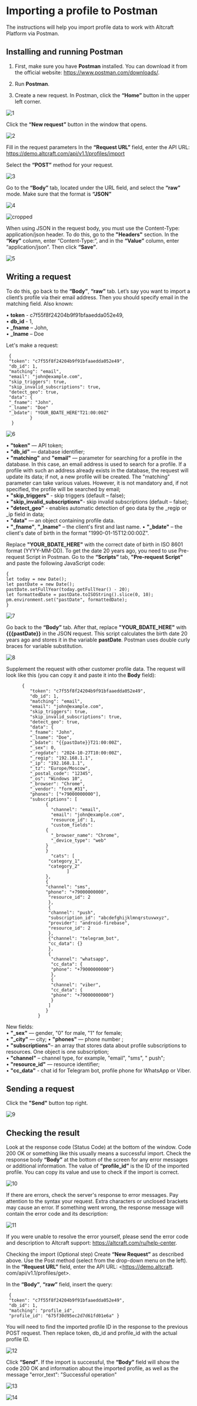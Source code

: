 # Importing a profile to Postman

The instructions will help you import profile data to work with Altcraft Platform via Postman.

## Installing and running Postman

1. First, make sure you have **Postman** installed. You can download it from the official website: <https://www.postman.com/downloads/>.

2. Run **Postman**.

3. Create a new request. In Postman, click the **“Home”** button in the upper left corner.

![1](https://github.com/user-attachments/assets/acfcd14e-47b4-4134-9dc9-8d23aada030a)

Click the **“New request”** button in the window that opens.

![2](https://github.com/user-attachments/assets/59be985d-23bf-4829-b3cf-e08609ef4e42)

Fill in the request parameters
In the **“Request URL”** field, enter the API URL: <https://demo.altcraft.com/api/v1.1/profiles/import>

Select the **“POST”** method for your request.

![3](https://github.com/user-attachments/assets/856b3208-8c2c-413d-810a-df26325c772c)

Go to the **“Body”** tab, located under the URL field, and select the **“raw”** mode. Make sure that the format is **“JSON”**

![4](https://github.com/user-attachments/assets/b3fd3d4c-542b-45d7-81fc-4a964d6bf283)

![cropped](https://github.com/user-attachments/assets/d1aac08d-6bbe-44f1-840f-fb3f2b75e647)

When using JSON in the request body, you must use the Content-Type: application/json header.
To do this, go to the **"Headers"** section. In the **“Key”** column, enter “Content-Type:”, and in the **“Value”** column, enter “application/json”. Then click **“Save”**.

![5](https://github.com/user-attachments/assets/ae0cb126-4238-4cdb-aa63-0d052de274e8)

## Writing a request
To do this, go back to the **“Body”**, **“raw”** tab. Let’s say you want to import a client’s profile via their email address. Then you should specify email in the matching field. Also known:

• **token** - c7f55f8f24204b9f91bfaaedda052e49,  
• **db_id** - 1,  
• **_fname** – John,  
• **_Iname** – Doe  

Let's make a request:

     {
     "token": "c7f55f8f24204b9f91bfaaedda052e49",
     "db_id": 1,
     "matching": "email",
     "email": "john@example.com",
     "skip_triggers": true,
     "skip_invalid_subscriptions": true,
     "detect_geo": true,
     "data": {
     "_fname": "John",
     "_lname": "Doe"
     "_bdate": "YOUR_BDATE_HERE"T21:00:00Z"
             }
      }

![6](https://github.com/user-attachments/assets/532e2a0b-ebfc-419f-9cf6-c7005cb1bfc4)  

  • **"token"** — API token;  
  • **"db_id"** — database identifier;  
  • **"matching"** and **"email"** — parameter for searching for a profile in the database. In this case, an email address is used to search for a profile. If a profile with such an address already exists in the database, the request will update its data; if not, a new profile will be created. The "matching" parameter can take various values. However, it is not mandatory and, if not specified, the profile will be searched by email;  
  • **"skip_triggers"** - skip triggers
(default – false);  
  • **"skip_invalid_subscriptions"**- skip invalid subscriptions
(default – false);  
  • **"detect_geo"** - enables automatic detection of geo data by the _regip or _ip field in data;  
  • **"data"** — an object containing profile data.  
  • **"_fname"**, **"_lname"** – the client's first and last name.
  • **"_bdate"** – the client's date of birth in the format "1990-01-15T12:00:00Z".

Replace **"YOUR_BDATE_HERE"** with the correct date of birth in ISO 8601 format (YYYY-MM-DD). To get the date 20 years ago, you need to use Pre-request Script in Postman. Go to the **“Scripts”** tab, **"Pre-request Script"** and paste the following JavaScript code:

    {
    let today = new Date();
    let pastDate = new Date();
    pastDate.setFullYear(today.getFullYear() - 20);
    let formattedDate = pastDate.toISOString().slice(0, 10);
    pm.environment.set("pastDate", formattedDate);
    }

![7](https://github.com/user-attachments/assets/2f117dae-f978-4217-a6a7-c48eb7206fc6)

Go back to the **“Body”** tab. After that, replace **"YOUR_BDATE_HERE"** with **{{{pastDate}}** in the JSON request. This script calculates the birth date 20 years ago and stores it in the variable **pastDate**. Postman uses double curly braces for variable substitution.

![8](https://github.com/user-attachments/assets/836506a4-6e9f-42f7-8e2c-1d0ccf0a6206)

Supplement the request with other customer profile data.
The request will look like this (you can copy it and paste it into the **Body** field):

          {
             "token": "c7f55f8f24204b9f91bfaaedda052e49",
             "db_id": 1,
             "matching": "email",
             "email": "john@example.com",
             "skip_triggers": true,
             "skip_invalid_subscriptions": true,
             "detect_geo": true,
             "data": {
             "_fname": "John",
             "_lname": "Doe",
             "_bdate": "{{pastDate}}T21:00:00Z",
             "_sex": 0,
             "_regdate": "2024-10-27T10:00:00Z",
             "_regip": "192.168.1.1",
             "_ip": "192.168.1.1",
             "_tz": "Europe/Moscow",
             "_postal_code": "12345",
             "_os": "Windows 10",
             "_browser": "Chrome",
             "_vendor": "form_#31",
             "phones": ["+79000000000"],
             "subscriptions": [
                   {
                     "channel": "email",
                     "email": "john@example.com",
                     "resource_id": 1,
                     "custom_fields":
                   {
                     "_browser_name": "Chrome",
                     "_device_type": "web"
                   }
                   }
                     "cats": [
                    "category_1",
                    "category_2"
                           ]
                   },
                   {
                   "channel": "sms",
                   "phone": "+79000000000",
                    "resource_id": 2
                    },
                    {
                    "channel": "push",
                    "subscription_id": "abcdefghijklmnqrstuvwxyz",
                    "provider": "android-firebase",
                    "resource_id": 2
                    },
                    {"channel": "telegram_bot",
                    "cc_data": {}
                    },
                    {
                     "channel": "whatsapp",
                     "cc_data": {
                     "phone": "+79000000000"}
                     },
                     {
                     "channel": "viber",
                     "cc_data": {
                     "phone": "+79000000000"}
                     }
                    ]
                   }
                }
   
New fields:  
  • **"_sex"** — gender, "0" for male, "1" for female;  
  • **"_city"** — city;
  • **"phones"** — phone number ;  
  • **"subscriptions"**– an array that stores data about profile subscriptions to resources. One object is one subscription;  
  • **"channel"** – channel type, for example, "email", "sms", " push";  
  • **"resource_id"** — resource identifier;  
  • **"cc_data"** - chat id for Telegram bot, profile phone for WhatsApp or Viber.  
  
## Sending a request

Click the **"Send"** button top right.

![9](https://github.com/user-attachments/assets/58206609-7f4f-46d5-b858-c30556744fb3)

## Checking the result

Look at the response code (Status Code) at the bottom of the window. Code 200 OK or something like this usually means a successful import.
Check the response body **“Body”** at the bottom of the screen for any error messages or additional information. The value of **“profile_id”** is the ID of the imported profile. You can copy its value and use to check if the import is correct.

![10](https://github.com/user-attachments/assets/a65421e1-2f0d-40f7-b21e-cf558a4d415c)

If there are errors, check the server's response to error messages. Pay attention to the syntax your request. Extra characters or unclosed brackets may cause an error.
If something went wrong, the response message will contain the error code and its description:

![11](https://github.com/user-attachments/assets/bc8c1fa6-34cc-418f-b97a-02ecc1b2381a)

If you were unable to resolve the error yourself, please send the error code and description to Altcraft support:
<https://altcraft.com/ru/help-center>.

Checking the import (Optional step)
Create **“New Request”** as described above. Use the Post method (select from the drop-down menu on the left).
In the **“Request URL”** field, enter the API URL:
<https://demo.altcraft. com/api/v1.1/profiles/get>.

In the **“Body”**, **“raw”** field, insert the query:

     {
     "token": "c7f55f8f24204b9f91bfaaedda052e49",
     "db_id": 1,
     "matching": "profile_id",
     "profile_id": "675f30d95ec2d7d61fd01e6a" }

You will need to find the imported profile ID in the response to the previous POST request. Then replace token, db_id and profile_id with the actual profile ID.

![12](https://github.com/user-attachments/assets/a997c5bf-8c35-415c-8a98-87942304d509)

Click **“Send”**. If the import is successful, the **“Body”** field will show the code 200 OK and information about the imported profile, as well as the message "error_text": "Successful operation"

![13](https://github.com/user-attachments/assets/c7b79bc7-f6e7-4641-a544-3f34974e0f96)

![14](https://github.com/user-attachments/assets/ca380fdf-9270-48e7-a2ac-fb5f9bc95b0e)


